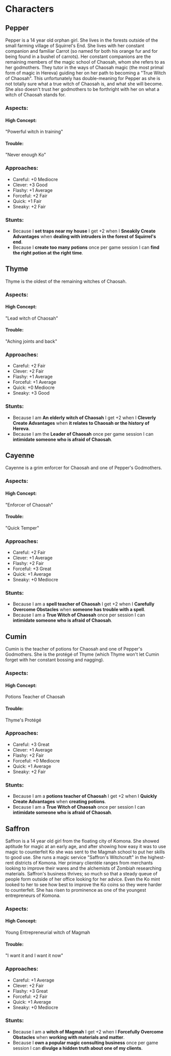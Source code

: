 # Characters

## Pepper

Pepper is a 14 year old orphan girl. She lives in the forests outside of the small farming village of Squirrel's End. She lives with her constant companion and familiar Carrot (so named for both his orange fur and for being found in a bushel of carrots). Her constant companions are the remaining members of the magic school of Chaosah, whom she refers to as her godmothers. They tutor in the ways of Chaosah magic (the most primal form of magic in Hereva) guiding her on her path to becoming a "True Witch of Chaosah". This unfortunately has double-meaning for Pepper as she is not totally sure what a true witch of Chaosah is, and what she will become. She also doesn't trust her godmothers to be forthright with her on what a witch of Chaosah stands for.

### Aspects:

#### High Concept:

"Powerful witch in training"

#### Trouble: 

"Never enough Ko"

### Approaches:

* Careful: +0 Mediocre
* Clever: +3 Good
* Flashy: +1 Average
* Forceful: +2 Fair
* Quick: +1 Fair
* Sneaky: +2 Fair

### Stunts:

* Because I **set traps near my house** I get +2 when I **Sneakily Create Advantages** when **dealing with  intruders in the forest of Squirrel's end**.
* Because I **create too many potions** once per game session I can **find the right potion at the right time**.

## Thyme

Thyme is the oldest of the remaining witches of Chaosah.

### Aspects:

#### High Concept:

"Lead witch of Chaosah"

#### Trouble:

"Aching joints and back"

### Approaches:

* Careful: +2 Fair
* Clever: +2 Fair
* Flashy: +1 Average
* Forceful: +1 Average
* Quick: +0 Mediocre
* Sneaky: +3 Good

### Stunts:

* Because I am **An elderly witch of Chaosah** I get +2 when I **Cleverly Create Advantages** when **it relates to Chaosah or the history of Hereva**.
* Because I am the **Leader of Chaosah** once per game session I can **intimidate someone who is afraid of Chaosah**.

## Cayenne

Cayenne is a grim enforcer for Chaosah and one of Pepper's Godmothers.

### Aspects:

#### High Concept:

"Enforcer of Chaosah"

#### Trouble:

"Quick Temper"

### Approaches:

* Careful: +2 Fair
* Clever: +1 Average
* Flashy: +2 Fair
* Forceful: +3 Great
* Quick: +1 Average
* Sneaky: +0 Mediocre

### Stunts:

* Because I am a **spell teacher of Chaosah** I get +2 when I **Carefully Overcome Obstacles** when **someone has trouble with a spell**.
* Because I am a **True Witch of Chaosah** once per session I can **intimidate someone who is afraid of Chaosah**.

## Cumin

Cumin is the teacher of potions for Chaosah and one of Pepper's Godmothers. She is the protégé of Thyme (which Thyme won't let Cumin forget with her constant bossing and nagging). 

### Aspects:

#### High Concept:

Potions Teacher of Chaosah 

#### Trouble:

Thyme's Protégé

### Approaches:

* Careful: +3 Great
* Clever: +1 Average
* Flashy: +2 Fair
* Forceful: +0 Mediocre
* Quick: +1 Average
* Sneaky: +2 Fair

### Stunts:

* Because I am a **potions teacher of Chaosah** I get +2 when I **Quickly Create Advantages** when **creating potions**.
* Because I am a **True Witch of Chaosah** once per session I can **intimidate someone who is afraid of Chaosah**.

## Saffron

Saffron is a 14 year old girl from the floating city of Komona. She showed aptitude for magic at an early age, and after showing how easy it was to use magic to counterfeit Ko she was sent to the Magmah school to put her skills to good use. She runs a magic service "Saffron's Witchcraft" in the highest-rent districts of Komona. Her primary clientèle ranges from merchants looking to improve their wares and the alchemists of Zombiah researching materials. Saffron's business thrives; so much so that a steady queue of people form outside of her office looking for her advice. Even the Ko mint looked to her to see how best to improve the Ko coins so they were harder to counterfeit. She has risen to prominence as one of the youngest entrepreneurs of Komona.

### Aspects:

#### High Concept:

Young Entrepreneurial witch of Magmah

#### Trouble:

"I want it and I want it now"

### Approaches:

* Careful: +1 Average
* Clever: +2 Fair
* Flashy: +3 Great
* Forceful: +2 Fair
* Quick: +1 Average
* Sneaky: +0 Mediocre

### Stunts:

* Because I am a **witch of Magmah** I get +2 when I **Forcefully Overcome Obstacles** when **working with materials and matter**.
* Because I **own a popular magic consulting business** once per game session I can **divulge a hidden truth about one of my clients**.


